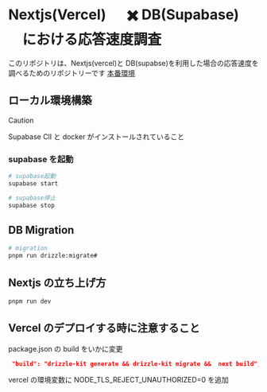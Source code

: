 # Nextjs(Vercel) 　 ✖️ DB(Supabase) 　における応答速度調査

このリポジトリは、Nextjs(vercel)と DB(supabse)を利用した場合の応答速度を調べるためのリポジトリーです
[本番環境](https://nextjs-vercel-deploy-supabase-response-test.vercel.app/)

## ローカル環境構築

> [!CAUTION]
> Supabase ClI と docker がインストールされていること

### supabase を起動

```bash
# supabase起動
supabase start

# supabase停止
supabase stop
```

## DB Migration

```bash
# migration
pnpm run drizzle:migrate#
```

## Nextjs の立ち上げ方

```bash
pnpm run dev
```

## Vercel のデプロイする時に注意すること

package.json の build をいかに変更

```json
 "build": "drizzle-kit generate && drizzle-kit migrate &&  next build",
```

vercel の環境変数に NODE_TLS_REJECT_UNAUTHORIZED=0 を追加
